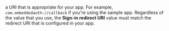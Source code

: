 a URI that is appropriate for your app. For example, `com.embeddedauth://callback` if you're using the sample app. Regardless of the value that you use, the **Sign-in redirect URI** value must match the redirect URI that is configured in your app.